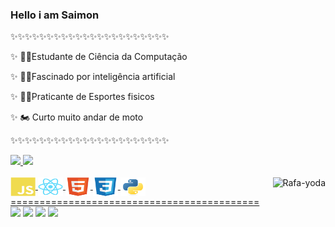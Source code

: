 ### Hello i am Saimon
✨✨✨✨✨✨✨✨✨✨✨✨✨✨✨✨✨✨✨✨✨✨

✨ 👨‍🎓Estudante de Ciência da Computação

✨ 😵‍💫Fascinado por inteligência artificial

✨ 🏋️‍♂️Praticante de Esportes fisicos

✨ 🏍️ Curto muito andar de moto

✨✨✨✨✨✨✨✨✨✨✨✨✨✨✨✨✨✨✨✨✨✨
 <div>
  <a href="https://github.com/Saimon1603">
  <img height="180em" src="https://github-readme-stats.vercel.app/api?username=Saimon1603&show_icons=false&theme=dracula&include_all_commits=true&count_private=true"/>
  <img height="180em" src="https://github-readme-stats.vercel.app/api/top-langs/?username=Saimon1603&layout=compact&langs_count=16&theme=dracula"/>
</div>
 <!-- Imagens -->
<div style="display: inline_block"><br>
  <img align="center" alt="Rafa-Js" height="30" width="40" src="https://raw.githubusercontent.com/devicons/devicon/master/icons/javascript/javascript-plain.svg">
  <img align="center" alt="Rafa-React" height="30" width="40" src="https://raw.githubusercontent.com/devicons/devicon/master/icons/react/react-original.svg">
  <img align="center" alt="Rafa-HTML" height="30" width="40" src="https://raw.githubusercontent.com/devicons/devicon/master/icons/html5/html5-original.svg">
  <img align="center" alt="Rafa-CSS" height="30" width="40" src="https://raw.githubusercontent.com/devicons/devicon/master/icons/css3/css3-original.svg">
  <img align="center" alt="Rafa-Python" height="30" width="40" src="https://raw.githubusercontent.com/devicons/devicon/master/icons/python/python-original.svg">
  <img align="right" alt="Rafa-yoda" src="https://media1.tenor.com/images/59371e16bf2c92a158a0bf84e1e70bb6/tenor.gif?itemid=12479110f">
</div>
===========================================
<div> 
  <a href="https://instagram.com/saimon_rocha07" target="_blank"><img src="https://img.shields.io/badge/-Instagram-%23E4405F?style=for-the-badge&logo=instagram&logoColor=white" target="_blank"></a>
 <a href="https://discord.gg/Saimon Rocha#7074" target="_blank"><img src="https://img.shields.io/badge/Discord-7289DA?style=for-the-badge&logo=discord&logoColor=white" target="_blank"></a> 
  <a href = "mailto:saimon.rocha07@gmail.com"><img src="https://img.shields.io/badge/-Gmail-%23333?style=for-the-badge&logo=gmail&logoColor=white" target="_blank"></a>
  <a href="https://www.linkedin.com/in/saimon-rocha/" target="_blank"><img src="https://img.shields.io/badge/-LinkedIn-%230077B5?style=for-the-badge&logo=linkedin&logoColor=white" target="_blank"></a> 
 
<!--  ![Snake animation](https://github.com/saimon1603/saimon1603/blob/output/github-contribution-grid-snake.svg) -->
 
</div>
